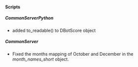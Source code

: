 
#### Scripts
##### CommonServerPython
- added to_readable() to DBotScore object
##### CommonServer
- Fixed the months mapping of October and December in the *month_names_short* object.
